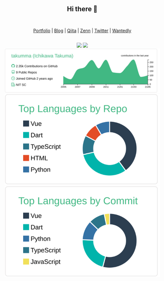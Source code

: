 
<div align="center">
  
  <h2>Hi there 👋</h2>
  
  <br/>
  
  <a href="https://www.takumma.net/">Portfolio</a> | 
  <a href="https://blog.takumma.net/">Blog</a> | 
  <a href="https://qiita.com/takumma">Qiita</a> | 
  <a href="https://zenn.dev/takumma">Zenn</a> | 
  <a href="https://twitter.com/_takumma">Twitter</a> | 
  <a href="https://www.wantedly.com/id/takumma">Wantedly</a>
  
  
  <br/>
  
  <img src="https://img.shields.io/twitter/follow/tak_kum_ma?style=social" href="https://twitter.com/_takumma"/>
  <img src="https://zenn-badge.ganariya.vercel.app/takumma/liked" href="https://twitter.com/_takumma"/>
  
  <br/>
  
  <img src="https://raw.githubusercontent.com/takumma/profile-summary-cards/main/profile-summary-card-output/vue/0-profile-details.svg" />
  <img src="https://raw.githubusercontent.com/takumma/profile-summary-cards/main/profile-summary-card-output/vue/1-repos-per-language.svg" />
  <img src="https://raw.githubusercontent.com/takumma/profile-summary-cards/main/profile-summary-card-output/vue/2-most-commit-language.svg" />

</div>
